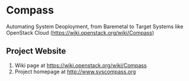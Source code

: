 Compass
=======

Automating System Deoployment, from Baremetal to Target Systems like OpenStack Cloud
(https://wiki.openstack.org/wiki/Compass)

Project Website
---------------

 1. Wiki page at https://wiki.openstack.org/wiki/Compass
 2. Project homepage at http://www.syscompass.org


